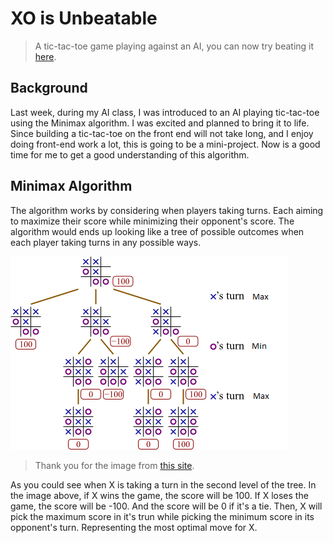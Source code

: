 # XO is Unbeatable

> A tic-tac-toe game playing against an AI, you can now try beating it [here](https://photkosee.github.io/xo-is-unbeatable/).

## Background

Last week, during my AI class, I was introduced to an AI playing tic-tac-toe using the Minimax algorithm. I was excited and planned to bring it to life. Since building a tic-tac-toe on the front end will not take long, and I enjoy doing front-end work a lot, this is going to be a mini-project. Now is a good time for me to get a good understanding of this algorithm.

## Minimax Algorithm

The algorithm works by considering when players taking turns. Each aiming to maximize their score while minimizing their opponent's score. The algorithm would ends up looking like a tree of possible outcomes when each player taking turns in any possible ways.

![alt text](image-1.png)

> Thank you for the image from [this site](https://blog.aaronccwong.com/2018/i-created-an-ai-that-beats-me-at-tic-tac-toe/).

As you could see when X is taking a turn in the second level of the tree. In the image above, if X wins the game, the score will be 100. If X loses the game, the score will be -100. And the score will be 0 if it's a tie. Then, X will pick the maximum score in it's trun while picking the minimum score in its opponent's turn. Representing the most optimal move for X.
